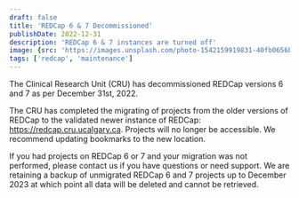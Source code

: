 ```yaml
---
draft: false
title: 'REDCap 6 & 7 Decommissioned'
publishDate: 2022-12-31
description: 'REDCap 6 & 7 instances are turned off'
image: {src: 'https://images.unsplash.com/photo-1542159919831-40fb0656b45a?q=80&w=500&auto=format&fit=crop&ixlib=rb-4.0.3&ixid=M3wxMjA3fDB8MHxwaG90by1wYWdlfHx8fGVufDB8fHx8fA==', alt: 'rc 6&7 decommisioned image'}
tags: ['redcap', 'maintenance']
---
```


The Clinical Research Unit (CRU) has decommissioned REDCap versions 6 and 7 as per December 31st, 2022.

The CRU has completed the migrating of projects from the older versions of REDCap to the validated newer instance of REDCap: https://redcap.cru.ucalgary.ca. Projects will no longer be accessible. We recommend updating bookmarks to the new location.

If you had projects on REDCap 6 or 7 and your migration was not performed, please contact us if you have questions or need support. We are retaining a backup of unmigrated REDCap 6 and 7 projects up to December 2023 at which point all data will be deleted and cannot be retrieved.